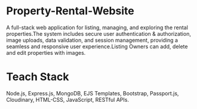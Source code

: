 # Property-Rental-Website
A full-stack web application for listing, managing, and exploring the rental properties.The system includes secure user authentication & authorization, image uploads, data validation, and session management, providing a seamless and responsive user experience.Listing Owners can add, delete and edit properties with images.

# Teach Stack
Node.js, Express.js, MongoDB, EJS Templates, Bootstrap, Passport.js, Cloudinary, HTML-CSS, JavaScript, RESTful APIs.

